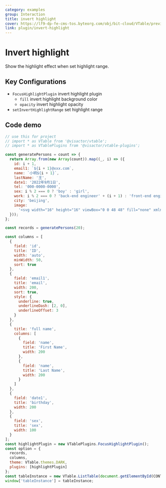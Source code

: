 ```yaml
---
category: examples
group: Interaction
title: invert highlight
cover: https://lf9-dp-fe-cms-tos.byteorg.com/obj/bit-cloud/VTable/preview/invert-highlight.png
link: plugin/invert-highlight
---
```


# Invert highlight

Show the highlight effect when set highlight range.

## Key Configurations

- `FocusHighlightPlugin` invert highlight plugin
  - `fill` invert highlight background color
  - `opacity` invert highlight opacity
- `setInvertHighlightRange` set highlight range

## Code demo

```javascript livedemo template=vtable
// use this for project
// import * as VTable from '@visactor/vtable';
// import * as VTablePlugins from '@visactor/vtable-plugins';

const generatePersons = count => {
  return Array.from(new Array(count)).map((_, i) => ({
    id: i + 1,
    email1: `${i + 1}@xxx.com`,
    name: `小明${i + 1}`,
    lastName: '王',
    date1: '2022年9月1日',
    tel: '000-0000-0000',
    sex: i % 2 === 0 ? 'boy' : 'girl',
    work: i % 2 === 0 ? 'back-end engineer' + (i + 1) : 'front-end engineer' + (i + 1),
    city: 'beijing',
    image:
      '<svg width="16" height="16" viewBox="0 0 48 48" fill="none" xmlns="http://www.w3.org/2000/svg"><path d="M34 10V4H8V38L14 35" stroke="#f5a623" stroke-width="1" stroke-linecap="round" stroke-linejoin="round"/><path d="M14 44V10H40V44L27 37.7273L14 44Z" fill="#f5a623" stroke="#f5a623" stroke-width="1" stroke-linejoin="round"/></svg>'
  }));
};

const records = generatePersons(20);

const columns = [
  {
    field: 'id',
    title: 'ID',
    width: 'auto',
    minWidth: 50,
    sort: true
  },
  {
    field: 'email1',
    title: 'email',
    width: 200,
    sort: true,
    style: {
      underline: true,
      underlineDash: [2, 0],
      underlineOffset: 3
    }
  },
  {
    title: 'full name',
    columns: [
      {
        field: 'name',
        title: 'First Name',
        width: 200
      },
      {
        field: 'name',
        title: 'Last Name',
        width: 200
      }
    ]
  },
  {
    field: 'date1',
    title: 'birthday',
    width: 200
  },
  {
    field: 'sex',
    title: 'sex',
    width: 100
  }
];
const highlightPlugin = new VTablePlugins.FocusHighlightPlugin();
const option = {
  records,
  columns,
  theme: VTable.themes.DARK,
  plugins: [highlightPlugin]
};
const tableInstance = new VTable.ListTable(document.getElementById(CONTAINER_ID), option);
window['tableInstance'] = tableInstance;



```
